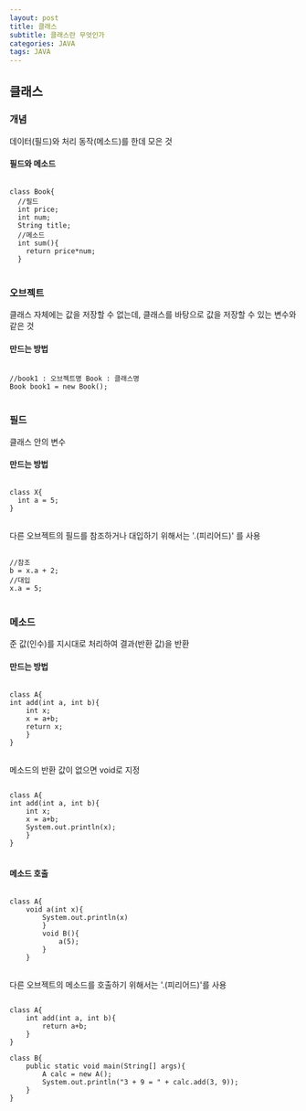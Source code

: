 ```yaml
---
layout: post
title: 클래스
subtitle: 클래스란 무엇인가
categories: JAVA
tags: JAVA
---
```

## 클래스

### 개념

데이터(필드)와 처리 동작(메소드)를 한데 모은 것

#### 필드와 메소드

<pre>
<code>
class Book{
  //필드
  int price;
  int num;
  String title;
  //메소드
  int sum(){
    return price*num;
  }
</code>
</pre>

### 오브젝트

클래스 자체에는 값을 저장할 수 없는데, 클래스를 바탕으로 값을 저장할 수 있는 변수와 같은 것

#### 만드는 방법

<pre>
<code>
//book1 : 오브젝트명 Book : 클래스명
Book book1 = new Book();
</code>
</pre>

### 필드

클래스 안의 변수

#### 만드는 방법

<pre>
<code>
class X{
  int a = 5;
}
</code>
</pre>
다른 오브젝트의 필드를 참조하거나 대입하기 위해서는 '.(피리어드)' 를 사용
<pre>
<code>
//참조
b = x.a + 2;
//대입
x.a = 5;
</code>
</pre>

### 메소드

준 값(인수)를 지시대로 처리하여 결과(반환 값)을 반환

#### 만드는 방법

<pre>
<code>
class A{
int add(int a, int b){
	int x;
	x = a+b;
	return x;
	}
}
</code>
</pre>
메소드의 반환 값이 없으면 void로 지정
<pre>
<code>
class A{
int add(int a, int b){
	int x;
	x = a+b;
	System.out.println(x);
	}
}
</code>
</pre>

#### 메소드 호출

<pre>
<code>
class A{
	void a(int x){
		System.out.println(x)
		}
		void B(){
			a(5);
		}
	}
</code>
</pre>
다른 오브젝트의 메소드를 호출하기 위해서는  '.(피리어드)'를 사용
<pre>
<code>
class A{
	int add(int a, int b){
		return a+b;
	}
}

class B{
	public static void main(String[] args){
		A calc = new A();
		System.out.println("3 + 9 = " + calc.add(3, 9));
	}
}
</code>
</pre>
